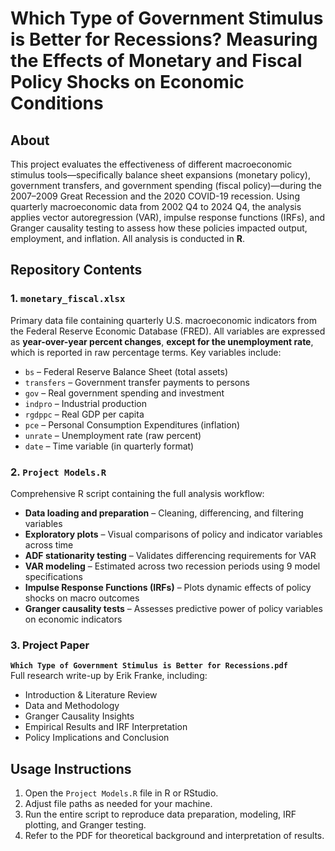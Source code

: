 # Which Type of Government Stimulus is Better for Recessions? Measuring the Effects of Monetary and Fiscal Policy Shocks on Economic Conditions

## About

This project evaluates the effectiveness of different macroeconomic stimulus tools—specifically balance sheet expansions (monetary policy), government transfers, and government spending (fiscal policy)—during the 2007–2009 Great Recession and the 2020 COVID-19 recession. Using quarterly macroeconomic data from 2002 Q4 to 2024 Q4, the analysis applies vector autoregression (VAR), impulse response functions (IRFs), and Granger causality testing to assess how these policies impacted output, employment, and inflation. All analysis is conducted in **R**.

## Repository Contents

### 1. `monetary_fiscal.xlsx`
Primary data file containing quarterly U.S. macroeconomic indicators from the Federal Reserve Economic Database (FRED). All variables are expressed as **year-over-year percent changes**, **except for the unemployment rate**, which is reported in raw percentage terms. Key variables include:

- `bs` – Federal Reserve Balance Sheet (total assets)
- `transfers` – Government transfer payments to persons
- `gov` – Real government spending and investment
- `indpro` – Industrial production
- `rgdppc` – Real GDP per capita
- `pce` – Personal Consumption Expenditures (inflation)
- `unrate` – Unemployment rate (raw percent)
- `date` – Time variable (in quarterly format)

### 2. `Project Models.R`
Comprehensive R script containing the full analysis workflow:

- **Data loading and preparation** – Cleaning, differencing, and filtering variables
- **Exploratory plots** – Visual comparisons of policy and indicator variables across time  
- **ADF stationarity testing** – Validates differencing requirements for VAR  
- **VAR modeling** – Estimated across two recession periods using 9 model specifications  
- **Impulse Response Functions (IRFs)** – Plots dynamic effects of policy shocks on macro outcomes  
- **Granger causality tests** – Assesses predictive power of policy variables on economic indicators  

### 3. Project Paper  
**`Which Type of Government Stimulus is Better for Recessions.pdf`**  
Full research write-up by Erik Franke, including:

- Introduction & Literature Review  
- Data and Methodology
- Granger Causality Insights
- Empirical Results and IRF Interpretation    
- Policy Implications and Conclusion

## Usage Instructions

1. Open the `Project Models.R` file in R or RStudio.
2. Adjust file paths as needed for your machine.
3. Run the entire script to reproduce data preparation, modeling, IRF plotting, and Granger testing.
4. Refer to the PDF for theoretical background and interpretation of results.

